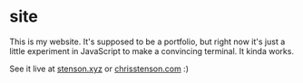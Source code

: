 # site
This is my website. It's supposed to be a portfolio, but right now it's just a little experiment in JavaScript to make a convincing terminal. It kinda works.

See it live at [stenson.xyz](stenson.xyz) or [chrisstenson.com](chrisstenson.com) :)
